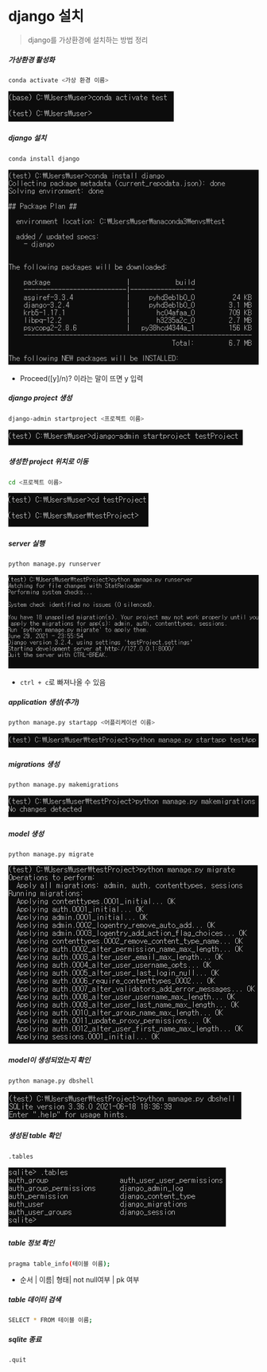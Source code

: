 # django 설치

> django를 가상환경에 설치하는 방법 정리



##### 가상환경 활성화

```bash
conda activate <가상 환경 이름>
```

![image-20210629235347950](django_install.assets/image-20210629235347950.png)



##### django 설치

```bash
conda install django
```

![image-20210629235418140](django_install.assets/image-20210629235418140.png)

- Proceed([y]/n)? 이라는 말이 뜨면 y 입력



##### django project 생성

```bash
django-admin startproject <프로젝트 이름>
```

![image-20210629235526417](django_install.assets/image-20210629235526417.png)



##### 생성한 project 위치로 이동

```bash
cd <프로젝트 이름>
```

![image-20210629235538739](django_install.assets/image-20210629235538739.png)



##### server 실행

```bash
python manage.py runserver
```

![image-20210629235605618](django_install.assets/image-20210629235605618.png)

- `ctrl + c`로 빠져나올 수 있음

##### application 생성(추가)

```bash
python manage.py startapp <어플리케이션 이름>
```

![image-20210629235705064](django_install.assets/image-20210629235705064.png)



##### migrations 생성

```bash
python manage.py makemigrations
```

![image-20210629235735627](django_install.assets/image-20210629235735627.png)



##### model 생성

```bash
python manage.py migrate
```

 ![image-20210629235744330](django_install.assets/image-20210629235744330.png)



##### model이 생성되었는지 확인

```bash
python manage.py dbshell
```

![image-20210629235829008](django_install.assets/image-20210629235829008.png)

##### 생성된 table 확인

```bash
.tables
```

![image-20210629235844460](django_install.assets/image-20210629235844460.png)

##### table 정보 확인

```bash 
pragma table_info(테이블 이름);
```

- 순서 | 이름| 형태| not null여부  | pk 여부



##### table 데이터 검색

```bash
SELECT * FROM 테이블 이름;
```



##### sqlite 종료

```bash
.quit
```